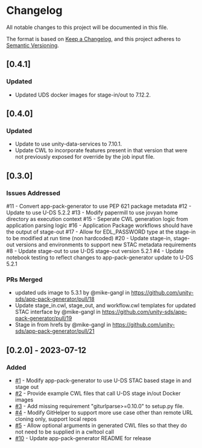 # Changelog

All notable changes to this project will be documented in this file. 

The format is based on [Keep a Changelog](https://keepachangelog.com/en/1.0.0/),
and this project adheres to [Semantic Versioning](https://semver.org/spec/v2.0.0.html).

## [0.4.1]

### Updated

- Updated UDS docker images for stage-in/out to 7.12.2.

## [0.4.0]

### Updated

- Update to use unity-data-services to 7.10.1.
- Update CWL to incorporate features present in that version that were not previously exposed for override by the job input file.

## [0.3.0]

### Issues Addressed

#11 - Convert app-pack-generator to use PEP 621 package metadata
#12 - Update to use U-DS 5.2.2
#13 - Modify papermill to use jovyan home directory as execution context
#15 - Seperate CWL generation logic from application parsing logic
#16 - Application Package workflows should have the output of stage-out
#17 - Allow for EDL_PASSWORD type at the stage-in to be modified at run time (non hardcoded)
#20 - Update stage-in, stage-out versions and environments to support new STAC metadata requirements
#8 - Update stage-out to use U-DS stage-out version 5.2.1
#4 - Update notebook testing to reflect changes to app-pack-generator update to U-DS 5.2.1

### PRs Merged
* updated uds image to 5.3.1 by @mike-gangl in https://github.com/unity-sds/app-pack-generator/pull/18
* Update stage_in.cwl, stage_out, and workflow.cwl templates for updated STAC interface by @mike-gangl in https://github.com/unity-sds/app-pack-generator/pull/19
* Stage in from hrefs by @mike-gangl in https://github.com/unity-sds/app-pack-generator/pull/21

## [0.2.0] - 2023-07-12

### Added 
- [#1](https://github.com/unity-sds/app-pack-generator/issues/1) - Modify app-pack-generator to use U-DS STAC based stage in and stage out
- [#2](https://github.com/unity-sds/app-pack-generator/issues/2) - Provide example CWL files that call U-DS stage in/out Docker images
- [#3](https://github.com/unity-sds/app-pack-generator/issues/3) - Add missing requirement "giturlparse>=0.10.0" to setup.py file.
- [#4](https://github.com/unity-sds/app-pack-generator/issues/4) - Modify GitHelper to support more use case other than remote URL cloning only, support local repos
- [#5](https://github.com/unity-sds/app-pack-generator/issues/5) - Allow optional arguments in generated CWL files so that they do not need to be supplied in a cwltool call
- [#10](https://github.com/unity-sds/app-pack-generator/issues/10) - Update app-pack-generator README for release

